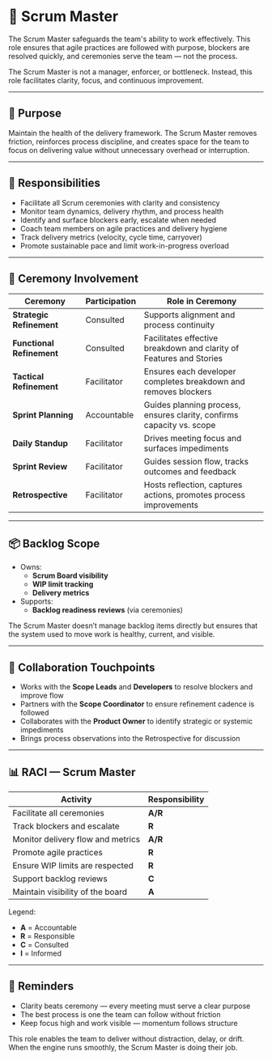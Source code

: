 # 🧭 Scrum Master

The Scrum Master safeguards the team's ability to work effectively. This role ensures that agile practices are followed with purpose, blockers are resolved quickly, and ceremonies serve the team — not the process.

The Scrum Master is not a manager, enforcer, or bottleneck. Instead, this role facilitates clarity, focus, and continuous improvement.

---

## 🧭 Purpose

Maintain the health of the delivery framework. The Scrum Master removes friction, reinforces process discipline, and creates space for the team to focus on delivering value without unnecessary overhead or interruption.

---

## 🔑 Responsibilities

- Facilitate all Scrum ceremonies with clarity and consistency
- Monitor team dynamics, delivery rhythm, and process health
- Identify and surface blockers early, escalate when needed
- Coach team members on agile practices and delivery hygiene
- Track delivery metrics (velocity, cycle time, carryover)
- Promote sustainable pace and limit work-in-progress overload

---

## 🔁 Ceremony Involvement

| Ceremony                  | Participation | Role in Ceremony                                                      |
| ------------------------- | ------------- | --------------------------------------------------------------------- |
| **Strategic Refinement**  | Consulted     | Supports alignment and process continuity                             |
| **Functional Refinement** | Consulted     | Facilitates effective breakdown and clarity of Features and Stories   |
| **Tactical Refinement**   | Facilitator   | Ensures each developer completes breakdown and removes blockers       |
| **Sprint Planning**       | Accountable   | Guides planning process, ensures clarity, confirms capacity vs. scope |
| **Daily Standup**         | Facilitator   | Drives meeting focus and surfaces impediments                         |
| **Sprint Review**         | Facilitator   | Guides session flow, tracks outcomes and feedback                     |
| **Retrospective**         | Facilitator   | Hosts reflection, captures actions, promotes process improvements     |

---

## 📦 Backlog Scope

- Owns:
  - **Scrum Board visibility**
  - **WIP limit tracking**
  - **Delivery metrics**
- Supports:
  - **Backlog readiness reviews** (via ceremonies)

The Scrum Master doesn’t manage backlog items directly but ensures that the system used to move work is healthy, current, and visible.

---

## 🤝 Collaboration Touchpoints

- Works with the **Scope Leads** and **Developers** to resolve blockers and improve flow
- Partners with the **Scope Coordinator** to ensure refinement cadence is followed
- Collaborates with the **Product Owner** to identify strategic or systemic impediments
- Brings process observations into the Retrospective for discussion

---

## 📊 RACI — Scrum Master

| Activity                          | Responsibility |
| --------------------------------- | -------------- |
| Facilitate all ceremonies         | **A/R**        |
| Track blockers and escalate       | **R**          |
| Monitor delivery flow and metrics | **A/R**        |
| Promote agile practices           | **R**          |
| Ensure WIP limits are respected   | **R**          |
| Support backlog reviews           | **C**          |
| Maintain visibility of the board  | **A**          |

Legend:

- **A** = Accountable
- **R** = Responsible
- **C** = Consulted
- **I** = Informed

---

## 🧠 Reminders

- Clarity beats ceremony — every meeting must serve a clear purpose
- The best process is one the team can follow without friction
- Keep focus high and work visible — momentum follows structure

This role enables the team to deliver without distraction, delay, or drift. When the engine runs smoothly, the Scrum Master is doing their job.
